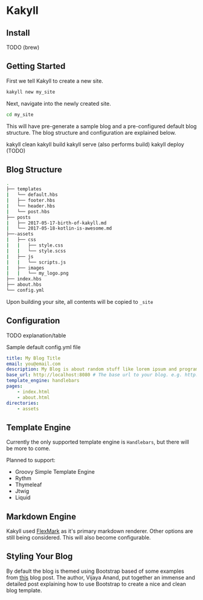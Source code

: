 # Kakyll


## Install

TODO (brew)

## Getting Started

First we tell Kakyll to create a new site.
```bash
kakyll new my_site
```

Next, navigate into the newly created site.
```bash
cd my_site
```
This will have pre-generate a sample blog and a pre-configured default blog structure. The blog structure and configuration are explained below.


kakyll clean
kakyll build
kakyll serve (also performs build)
kakyll deploy (TODO)


## Blog Structure

```bash
.
├── templates
|   └── default.hbs
|   ├── footer.hbs
|   └── header.hbs
|   └── post.hbs
├── posts
|   ├── 2017-05-17-birth-of-kakyll.md
|   └── 2017-05-18-kotlin-is-awesome.md
├──-assets
|   ├── css
|   |   ├── style.css
|   |   └── style.scss
|   ├── js
|   |   └── scripts.js
|   ├── images
|   |   └── my_logo.png
├── index.hbs
├── about.hbs
└── config.yml
```

Upon building your site, all contents will be copied to `_site`

## Configuration

TODO explanation/table


Sample default config.yml file
```yaml
title: My Blog Title
email: you@email.com
description: My Blog is about random stuff like lorem ipsum and programming. I hope you enjoy.
base_url: http://localhost:8080 # The base url to your blog. e.g. http://hakyll.com
template_engine: handlebars
pages:
    - index.html
    - about.html
directories:
    - assets
```

## Template Engine

Currently the only supported template engine is `Handlebars`, but there will be more to come.

Planned to support:
- Groovy Simple Template Engine
- Rythm
- Thymeleaf
- Jtwig
- Liquid

## Markdown Engine

Kakyll used [FlexMark](https://github.com/vsch/flexmark-java) as it's primary markdown renderer.
Other options are still being considered.
This will also become configurable.


## Styling Your Blog

By default the blog is themed using Bootstrap based of some examples from [this](http://prideparrot.com/blog/archive/2014/4/blog_template_using_twitter_bootstrap3_part1#creating-a-blog-template) blog post.
The author, Vijaya Anand, put together an immense and detailed post explaining how to use Bootstrap to create a nice and clean blog template.
